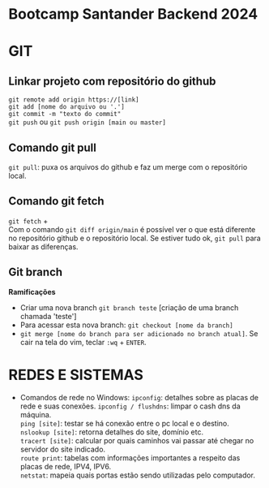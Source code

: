 # Bootcamp Santander Backend 2024

# GIT

## Linkar projeto com repositório do github
`git remote add origin https://[link]`  
`git add [nome do arquivo ou '.']`  
`git commit -m "texto do commit"`   
`git push` ou `git push origin [main ou master]`

## Comando git pull
`git pull`: puxa os arquivos do github e faz um merge com o repositório local.

## Comando git fetch
`git fetch` +      
Com o comando `git diff origin/main` é possível ver o que está diferente no repositório github e o repositório local.
Se estiver tudo ok, 
`git pull` para baixar as diferenças.

## Git branch
**Ramificações**

* Criar uma nova branch
`git branch teste` [criação de uma branch chamada 'teste']   
* Para acessar esta nova branch:
`git checkout [nome da branch]`
* `git merge [nome do branch para ser adicionado no branch atual]`. Se cair na tela do vim, teclar `:wq` + `ENTER`.

# REDES E SISTEMAS 

* Comandos de rede no Windows:
`ipconfig`: detalhes sobre as placas de rede e suas conexões.
`ipconfig / flushdns`: limpar o cash dns da máquina.   
`ping [site]`: testar se há conexão entre o pc local e o destino.    
`nslookup [site]`: retorna detalhes do site, domínio etc.    
`tracert [site]`: calcular por quais caminhos vai passar até chegar no servidor do site indicado.   
`route print`: tabelas com informações importantes a respeito das placas de rede, IPV4, IPV6.   
`netstat`: mapeia quais portas estão sendo utilizadas pelo computador.   






